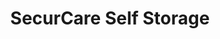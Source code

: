 ---
title: "SecurCare Self Storage"
url: /tulsa/securcare-self-storage-south-mingo-road-2/
shop: storage rental
---